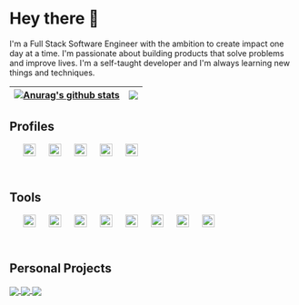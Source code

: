 # Hey there 👋
I'm a Full Stack Software Engineer with the ambition to create impact one day at a time. I'm passionate about building products that solve problems and improve lives. I'm a self-taught developer and I'm always learning new things and techniques. 

| <a href="https://github.com/anuraghazra/github-readme-stats"><img align="center" src="https://github-readme-stats.vercel.app/api?username=ahmed-shahrour&show_icons=true&include_all_commits=true&theme=buefy&hide_border=true" alt="Anurag's github stats" /></a> | <a href="https://github.com/anuraghazra/github-readme-stats"><img align="center" src="https://github-readme-stats.vercel.app/api/top-langs/?username=ahmed-shahrour&layout=compact&theme=buefy&hide_border=true" /></a> |
| ------------- | ------------- |
## Profiles
<ul style="display: flex; margin-top: 10px;">
  <li style="margin-right: 20px; list-style-type: none;">
    <a href="https://twitter.com/ahmed_shahrour">
      <img align="left" alt="Ahmed's Twitter Profile" width="22px" src="https://cdn.jsdelivr.net/npm/simple-icons@v6.12/icons/twitter.svg" />
    </a>
  </li>

  <li style="margin-right: 20px; list-style-type: none;">
    <a href="https://www.linkedin.com/in/ahmedshahrour">
      <img align="left" alt="Ahmed's LinkedIn Profile" width="22px" src="https://cdn.jsdelivr.net/npm/simple-icons@v6.12/icons/linkedin.svg" />
    </a>
  </li>

  <li style="margin-right: 20px; list-style-type: none;">
    <a href="https://ahmedshahrour.medium.com">
      <img align="left" alt="Ahmed's Medium Profile" width="22px" src="https://cdn.jsdelivr.net/npm/simple-icons@v6.12/icons/medium.svg" />
    </a>
  </li>

  <li style="margin-right: 20px; list-style-type: none;">
    <a href="https://www.hackerrank.com/ahmedshahrour">
      <img align="left" alt="Ahmed's HackerRank Profile" width="22px" src="https://cdn.jsdelivr.net/npm/simple-icons@v6.12/icons/hackerrank.svg" />
    </a>
  </li>

  <li style="margin-right: 20px;  list-style-type: none;">
    <a href="https://leetcode.com/ahmedshahrour">
      <img align="left" alt="Ahmed's Leetcode Profile" width="22px" src="https://cdn.jsdelivr.net/npm/simple-icons@v6.12/icons/leetcode.svg" />
    </a>
  </li>
</ul>
<br />

## Tools

<ul style="display: flex; margin-top: 10px;">
  <li style="margin-right: 20px; list-style-type: none;">
      <img align="left" alt="Javascript" width="22px" src="https://cdn.jsdelivr.net/npm/simple-icons@v6/icons/javascript.svg" />
  </li>

  <li style="margin-right: 20px; list-style-type: none;">
      <img align="left" alt="React" width="22px" src="https://cdn.jsdelivr.net/npm/simple-icons@v6.12/icons/react.svg" />
  </li>

  <li style="margin-right: 20px; list-style-type: none;">
      <img align="left" alt="Vue" width="22px" src="https://cdn.jsdelivr.net/npm/simple-icons@v6.12/icons/vuedotjs.svg" />
  </li>

  <li style="margin-right: 20px; list-style-type: none;">
      <img align="left" alt="Bootstrap" width="22px" src="https://cdn.jsdelivr.net/npm/simple-icons@v6.12/icons/bootstrap.svg" />
  </li>

  <li style="margin-right: 20px; list-style-type: none;">
      <img align="left" alt="Node" width="22px" src="https://cdn.jsdelivr.net/npm/simple-icons@v6.12/icons/nodedotjs.svg" />
  </li>

  <li style="margin-right: 20px; list-style-type: none;">
      <img align="left" alt="PostgreSQL" width="22px" src="https://cdn.jsdelivr.net/npm/simple-icons@v6.12/icons/postgresql.svg" />
  </li>

  <li style="margin-right: 20px; list-style-type: none;">
      <img align="left" alt="MySQL" width="22px" src="https://cdn.jsdelivr.net/npm/simple-icons@v6.12/icons/mysql.svg" />
  </li>

  <li style="margin-right: 20px; list-style-type: none;">
      <img align="left" alt="MongoDB" width="22px" src="https://cdn.jsdelivr.net/npm/simple-icons@v6.12/icons/mongodb.svg" />
  </li>
</ul>
<br />

## Personal Projects

<a href="https://github.com/palmsanddates">
  <img align="center" src="https://github-readme-stats.vercel.app/api/pin/?username=palmsanddates&repo=api&theme=buefy" />
</a>
<a href="https://github.com/ahmed-shahrour/seed">
  <img align="center" src="https://github-readme-stats.vercel.app/api/pin/?username=ahmed-shahrour&repo=seed&theme=buefy" />
</a>
<a href="https://github.com/ahmed-shahrour/zealius_backend_test">
  <img align="center" src="https://github-readme-stats.vercel.app/api/pin/?username=ahmed-shahrour&repo=zealius_backend_test&theme=buefy" />
</a>